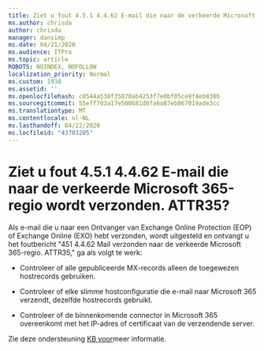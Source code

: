```yaml
---
title: Ziet u fout 4.5.1 4.4.62 E-mail die naar de verkeerde Microsoft 365-regio wordt verzonden. ATTR35?
ms.author: chrisda
author: chrisda
manager: dansimp
ms.date: 04/21/2020
ms.audience: ITPro
ms.topic: article
ROBOTS: NOINDEX, NOFOLLOW
localization_priority: Normal
ms.custom: 1938
ms.assetid: ''
ms.openlocfilehash: c8544a538f35870ab4253f7e0bf05ce9f4eb830b
ms.sourcegitcommit: 55eff703a17e500681d8fa6a87eb067019ade3cc
ms.translationtype: MT
ms.contentlocale: nl-NL
ms.lasthandoff: 04/22/2020
ms.locfileid: "43703205"
---
```

# <a name="are-you-seeing-error-451-4462-mail-sent-to-the-wrong-microsoft-365-region-attr35"></a>Ziet u fout 4.5.1 4.4.62 E-mail die naar de verkeerde Microsoft 365-regio wordt verzonden. ATTR35?

Als e-mail die u naar een Ontvanger van Exchange Online Protection (EOP) of Exchange Online (EXO) hebt verzonden, wordt uitgesteld en ontvangt u het foutbericht "451 4.4.62 Mail verzonden naar de verkeerde Microsoft 365-regio. ATTR35," ga als volgt te werk:

- Controleer of alle gepubliceerde MX-records alleen de toegewezen hostrecords gebruiken.

- Controleer of elke slimme hostconfiguratie die e-mail naar Microsoft 365 verzendt, dezelfde hostrecords gebruikt.

- Controleer of de binnenkomende connector in Microsoft 365 overeenkomt met het IP-adres of certificaat van de verzendende server.

Zie deze ondersteuning [KB voor](https://support.microsoft.com/help/4057301/attr35-response-code-when-mail-is-sent-to-eop-exo)meer informatie.
